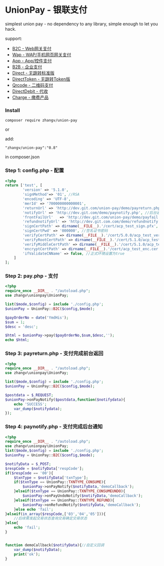 # UnionPay - 银联支付
simplest union pay - no dependency to any library, simple enough to let you hack.


support:
* [B2C - Web网关支付](src/service/B2C.php)
* [Wap - WAP/手机网页网关支付](src/service/Wap.php)
* [App - App/控件支付](src/service/App.php)
* [B2B - 企业支付](src/service/B2B.php)
* [Direct - 无跳转标准版](src/service/Direct.php)
* [DirectToken - 无跳转Token版](src/service/DirectToken.php)
* [Qrcode - 二维码支付](src/service/Qrcode.php)
* [DirectDebit - 代收](src/service/DirectDebit.php)
* [Charge - 缴费产品](src/service/Charge.php)

### Install
```
composer require zhangv/union-pay
```
or

add:

```
"zhangv/union-pay":"0.8"
```
in composer.json


### Step 1: config.php - 配置

```php
<?php
return ['test', [
		'version' => '5.1.0',
		'signMethod'=> '01', //RSA
		'encoding' => 'UTF-8',
		'merId' => '700000000000001',
		'returnUrl' => 'http://dev.git.com/union-pay/demo/payreturn.php', //前台网关支付返回
		'notifyUrl' => 'http://dev.git.com/demo/paynotify.php', //后台通知
		'frontFailUrl'   => 'http://dev.git.com/union-pay/demo/payfail.php',
		'refundnotifyUrl' => 'http://dev.git.com.com/demo/refundnotify.php',
		'signCertPath' => dirname(__FILE__).'/cert/acp_test_sign.pfx',
		'signCertPwd' => '000000', //签名证书密码
		'verifyCertPath' => dirname(__FILE__).'/cert/5.0.0/acp_test_verify_sign.cer',  //v5.0.0 required NOTE:该测试环境证书已失效，推荐使用5.1.0
		'verifyRootCertPath' => dirname(__FILE__).'/cert/5.1.0/acp_test_root.cer', //v5.1.0 required
		'verifyMiddleCertPath' => dirname(__FILE__).'/cert/5.1.0/acp_test_middle.cer', //v5.1.0 required
		'encryptCertPath' => dirname(__FILE__).'/cert/acp_test_enc.cer',
		'ifValidateCNName' => false, //正式环境设置为true
	]
];
```


### Step 2: pay.php - 支付

```php
<?php
require_once __DIR__ . "/autoload.php";
use zhangv\unionpay\UnionPay;

list($mode,$config) = include './config.php';
$unionPay = UnionPay::B2C($config,$mode);

$payOrderNo = date('YmdHis');
$sum = 1;
$desc = 'desc';

$html = $unionPay->pay($payOrderNo,$sum,$desc,'');
echo $html;
```

### Step 3: payreturn.php - 支付完成前台返回

```php
<?php
require_once __DIR__ . "/autoload.php";
use zhangv\unionpay\UnionPay;

list($mode,$config) = include './config.php';
$unionPay = UnionPay::B2C($config,$mode);

$postdata = $_REQUEST;
$unionPay->onPayNotify($postdata,function($notifydata){
	echo 'SUCCESS';
	var_dump($notifydata);
});
```

### Step 4: paynotify.php - 支付完成后台通知
```php
<?php
require_once __DIR__ . "/autoload.php";
use zhangv\unionpay\UnionPay;
list($mode,$config) = include './config.php';
$unionPay = UnionPay::B2C($config,$mode);

$notifyData = $_POST;
$respCode = $notifyData['respCode'];
if($respCode == '00'){
	$txnType = $notifyData['txnType'];
	if($txnType == UnionPay::TXNTYPE_CONSUME){
		$unionPay->onPayNotify($notifyData,'demoCallback');
	}elseif($txnType == UnionPay::TXNTYPE_CONSUMEUNDO){
		$unionPay->onPayUndoNotify($notifyData,'demoCallback');
	}elseif($txnType == UnionPay::TXNTYPE_REFUND){
		$unionPay->onRefundNotify($notifyData,'demoCallback');
	}else echo 'fail';
}elseif(in_array($respCode,['03','04','05'])){
	//后续需发起交易状态查询交易确定交易状态
}else{
	echo 'fail';
}


function demoCallback($notifyData){//自定义回调
	var_dump($notifyData);
	print('ok');
}
```